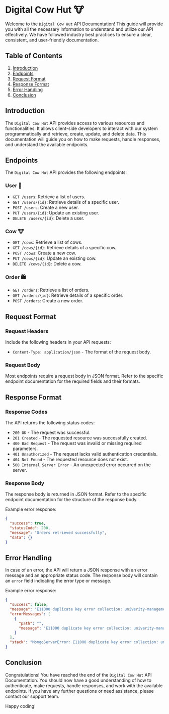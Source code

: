 # Digital Cow Hut 🐮

Welcome to the `Digital Cow Hut` API Documentation! This guide will provide you with all the necessary information to understand and utilize our API effectively. We have followed industry best practices to ensure a clear, consistent, and user-friendly documentation.

## Table of Contents

1. [Introduction](#introduction)
2. [Endpoints](#endpoints)
3. [Request Format](#request-format)
4. [Response Format](#response-format)
5. [Error Handling](#error-handling)
6. [Conclusion](#conclusion)

## Introduction

The `Digital Cow Hut` API provides access to various resources and functionalities. It allows client-side developers to interact with our system programmatically and retrieve, create, update, and delete data. This documentation will guide you on how to make requests, handle responses, and understand the available endpoints.

## Endpoints

The `Digital Cow Hut` API provides the following endpoints:

### User 👤

- `GET /users`: Retrieve a list of users.
- `GET /users/{id}`: Retrieve details of a specific user.
- `POST /users`: Create a new user.
- `PUT /users/{id}`: Update an existing user.
- `DELETE /users/{id}`: Delete a user.

### Cow 🐮

- `GET /cows`: Retrieve a list of cows.
- `GET /cows/{id}`: Retrieve details of a specific cow.
- `POST /cows`: Create a new cow.
- `PUT /cows/{id}`: Update an existing cow.
- `DELETE /cows/{id}`: Delete a cow.

### Order 🛍️

- `GET /orders`: Retrieve a list of orders.
- `GET /orders/{id}`: Retrieve details of a specific order.
- `POST /orders`: Create a new order.

## Request Format

### Request Headers

Include the following headers in your API requests:

- `Content-Type: application/json` - The format of the request body.

### Request Body

Most endpoints require a request body in JSON format. Refer to the specific endpoint documentation for the required fields and their formats.

## Response Format

### Response Codes

The API returns the following status codes:

- `200 OK` - The request was successful.
- `201 Created` - The requested resource was successfully created.
- `400 Bad Request` - The request was invalid or missing required parameters.
- `401 Unauthorized` - The request lacks valid authentication credentials.
- `404 Not Found` - The requested resource does not exist.
- `500 Internal Server Error` - An unexpected error occurred on the server.

### Response Body

The response body is returned in JSON format. Refer to the specific endpoint documentation for the structure of the response body.

Example error response:

```json
{
  "success": true,
  "statusCode": 200,
  "message": "Orders retrieved successfully",
  "data": {}
}
```

## Error Handling

In case of an error, the API will return a JSON response with an error message and an appropriate status code. The response body will contain an `error` field indicating the error type or message.

Example error response:

```json
{
  "success": false,
  "message": "E11000 duplicate key error collection: univerity-management.students index: email_1 dup key: { email: \"user2@gmail.com\" }",
  "errorMessages": [
    {
      "path": "",
      "message": "E11000 duplicate key error collection: univerity-management.students index: email_1 dup key: { email: \"user2@gmail.com\" }"
    }
  ],
  "stack": "MongoServerError: E11000 duplicate key error collection: univerity-management.students index: email_1 dup key: { email: \"user2@gmail.com\" }\n    at H:\\next-level-development\\university-management-auth-service\\node_modules\\mongodb\\src\\operations\\insert.ts:85:25\n    at H:\\next-level-development\\university-management-auth-service\\node_modules\\mongodb\\src\\cmap\\connection_pool.ts:574:11\n    at H:\\next-level-development\\university-writeOrBuffer (node:internal/streams/writable:391:12)"
}
```

## Conclusion

Congratulations! You have reached the end of the `Digital Cow Hut` API Documentation. You should now have a good understanding of how to authenticate, make requests, handle responses, and work with the available endpoints. If you have any further questions or need assistance, please contact our support team.

Happy coding!
